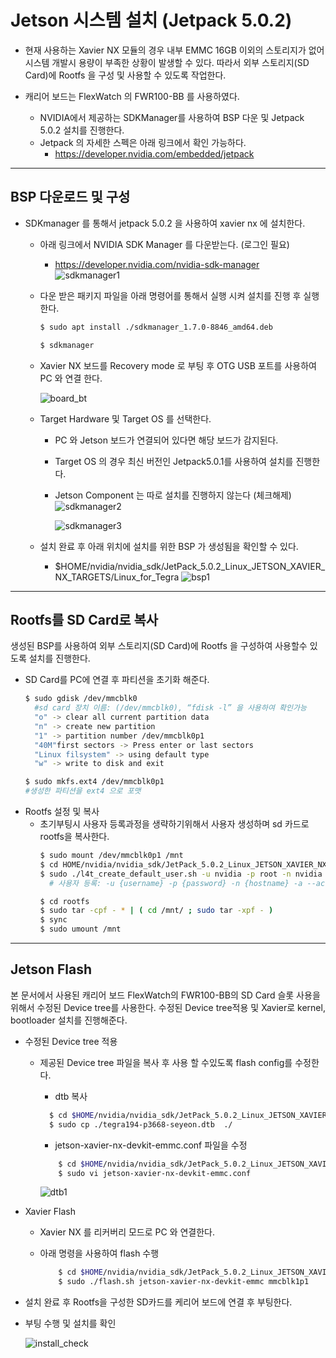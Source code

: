 Jetson 시스템 설치 (Jetpack 5.0.2)
================

- 현재 사용하는 Xavier NX 모듈의 경우 내부 EMMC 16GB 이외의 스토리지가 없어 시스템 개발시 용량이 부족한 상황이 발생할 수 있다.
    따라서 외부 스토리지(SD Card)에 Rootfs 을 구성 및 사용할 수 있도록 작업한다.

- 캐리어 보드는 FlexWatch 의 FWR100-BB 를 사용하였다.
  - NVIDIA에서 제공하는 SDKManager를 사용하여 BSP 다운 및  Jetpack 5.0.2 설치를 진행한다.
  - Jetpack 의 자세한 스펙은 아래 링크에서 확인 가능하다.
    - <https://developer.nvidia.com/embedded/jetpack>

- - -

BSP 다운로드 및 구성
--------------

- SDKmanager 를 통해서 jetpack 5.0.2 을 사용하여 xavier nx 에 설치한다.
  - 아래 링크에서 NVIDIA SDK Manager 를 다운받는다. (로그인 필요)
    - <https://developer.nvidia.com/nvidia-sdk-manager>
    ![sdkmanager1](../image/sdkmanager1.png)

  - 다운 받은 패키지 파일을 아래 명령어를 통해서 실행 시켜 설치를 진행 후 실행한다.
    ```bash
    $ sudo apt install ./sdkmanager_1.7.0-8846_amd64.deb

    $ sdkmanager
    ```

  - Xavier NX 보드를 Recovery mode 로 부팅 후 OTG USB 포트를 사용하여 PC 와 연결 한다.
    <!-- <img src="../image/board_bt.png" width="800px" height="800px" title="board_bt" alt="board_bt"></img> -->
    ![board_bt](../image/board_bt.png)
  
  - Target Hardware 및 Target OS 를 선택한다.
    - PC 와 Jetson 보드가 연결되어 있다면 해당 보드가 감지된다.
    - Target OS 의 경우 최신 버전인 Jetpack5.0.1를 사용하여 설치를 진행한다.
    - Jetson Component 는 따로 설치를 진행하지 않는다 (체크해제)
      ![sdkmanager2](../image/sdkmanager2.png)


      ![sdkmanager3](../image/sdkmanager3.png)
  
  - 설치 완료 후 아래 위치에 설치를 위한 BSP 가 생성됨을 확인할 수 있다.
    - $HOME/nvidia/nvidia_sdk/JetPack_5.0.2_Linux_JETSON_XAVIER_NX_TARGETS/Linux_for_Tegra
      ![bsp1](../image/bsp1.png)

- - -

Rootfs를 SD Card로 복사
--------------

생성된 BSP를 사용하여 외부 스토리지(SD Card)에 Rootfs 을 구성하여 사용할수 있도록 설치를 진행한다.

- SD Card를 PC에 연결 후 파티션을 초기화 해준다.
  ```bash
  $ sudo gdisk /dev/mmcblk0 
    #sd card 장치 이름: (/dev/mmcblk0), “fdisk -l” 을 사용하여 확인가능 
    "o" -> clear all current partition data
    "n" -> create new partition
    "1" -> partition number /dev/mmcblk0p1
    "40M"first sectors -> Press enter or last sectors
    "Linux filsystem" -> using default type
    "w" -> write to disk and exit

  $ sudo mkfs.ext4 /dev/mmcblk0p1
  #생성한 파티션을 ext4 으로 포맷
  ```
- Rootfs 설정 및 복사
  - 초기부팅시 사용자 등록과정을 생략하기위해서 사용자 생성하며 sd 카드로 rootfs을 복사한다.
    ```bash
    $ sudo mount /dev/mmcblk0p1 /mnt 
    $ cd HOME/nvidia/nvidia_sdk/JetPack_5.0.2_Linux_JETSON_XAVIER_NX_TARGETS/Linux_for_Tegra
    $ sudo ./l4t_create_default_user.sh -u nvidia -p root -n nvidia -a --accept-license
      # 사용자 등록: -u {username} -p {password} -n {hostname} -a --accept-license 

    $ cd rootfs
    $ sudo tar -cpf - * | ( cd /mnt/ ; sudo tar -xpf - )
    $ sync
    $ sudo umount /mnt
    ```

- - -


Jetson Flash 
--------------
본 문서에서 사용된 캐리어 보드 FlexWatch의 FWR100-BB의 SD Card 슬롯 사용을 위해서 수정된 Device tree를 사용한다.
수정된 Device tree적용 및 Xavier로 kernel, bootloader 설치를 진행해준다.


- 수정된 Device tree 적용
  - 제공된 Device tree 파일을 복사 후 사용 할 수있도록 flash config를 수정한다.
    - dtb 복사 
  
    ```bash
      $ cd $HOME/nvidia/nvidia_sdk/JetPack_5.0.2_Linux_JETSON_XAVIER_NX_TARGETS/Linux_for_Tegra/kernel/dtb
      $ sudo cp ./tegra194-p3668-seyeon.dtb  ./
    ```
    
    - jetson-xavier-nx-devkit-emmc.conf 파일을 수정 

    ```bash
        $ cd $HOME/nvidia/nvidia_sdk/JetPack_5.0.2_Linux_JETSON_XAVIER_NX_TARGETS/Linux_for_Tegra
        $ sudo vi jetson-xavier-nx-devkit-emmc.conf
    ```

    ![dtb1](../image/dtb1.png)


- Xavier Flash
  - Xavier NX 를 리커버리 모드로 PC 와 연결한다.
  - 아래 명령을 사용하여 flash 수행
  
    ```bash
        $ cd $HOME/nvidia/nvidia_sdk/JetPack_5.0.2_Linux_JETSON_XAVIER_NX_TARGETS/Linux_for_Tegra
        $ sudo ./flash.sh jetson-xavier-nx-devkit-emmc mmcblk1p1
    ```

- 설치 완료 후 Rootfs을 구성한 SD카드를 케리어 보드에 연결 후 부팅한다.
- 부팅 수행 및 설치를 확인

    ![install_check](../image/install_check.png)






